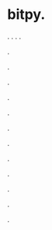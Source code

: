 # bitpy.
.
.
.
.












.






















































.
























.



























.

















































































.































































.































































































.















.


































































.
























































































.




.






.























